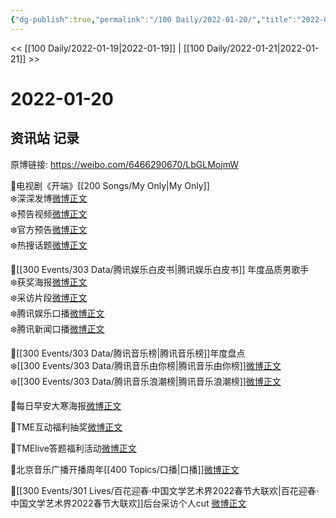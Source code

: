 ```yaml
---
{"dg-publish":true,"permalink":"/100 Daily/2022-01-20/","title":"2022-01-20","created":"2022-12-22T16:29:24.000+08:00","updated":"2023-01-09T17:24:41.981+08:00"}
---
```



<< [[100 Daily/2022-01-19\|2022-01-19]] | [[100 Daily/2022-01-21\|2022-01-21]] >>

# 2022-01-20

## 资讯站 记录

原博链接: https://weibo.com/6466290670/LbGLMojmW

🌟电视剧《开端》[[200 Songs/My Only\|My Only]]  
❄️深深发博[微博正文](https://m.weibo.cn/6466290670/4727810326796216)  
❄️预告视频[微博正文](https://m.weibo.cn/6466290670/4727725279676963)  
❄️官方预告[微博正文](https://m.weibo.cn/6466290670/4727782455640553)  
❄️热搜话题[微博正文](https://m.weibo.cn/6466290670/4727852001661587)

🌟[[300 Events/303 Data/腾讯娱乐白皮书\|腾讯娱乐白皮书]] 年度品质男歌手  
❄️获奖海报[微博正文](https://m.weibo.cn/6466290670/4727704429270043)  
❄️采访片段[微博正文](https://m.weibo.cn/6466290670/4727747379204118)  
❄️腾讯娱乐口播[微博正文](https://m.weibo.cn/6466290670/4727698192074266)  
❄️腾讯新闻口播[微博正文](https://m.weibo.cn/6466290670/4727726252755879)

🌟[[300 Events/303 Data/腾讯音乐榜\|腾讯音乐榜]]年度盘点  
❄️[[300 Events/303 Data/腾讯音乐由你榜\|腾讯音乐由你榜]][微博正文](https://m.weibo.cn/6466290670/4727783039961913)  
❄️[[300 Events/303 Data/腾讯音乐浪潮榜\|腾讯音乐浪潮榜]][微博正文](https://m.weibo.cn/6466290670/4727812063501367)

🌟每日早安大寒海报[微博正文](https://m.weibo.cn/6466290670/4727639354901984)

🌟TME互动福利抽奖[微博正文](https://m.weibo.cn/6466290670/4727701640577026)

🌟TMElive答题福利活动[微博正文](https://m.weibo.cn/6466290670/4727731570609303)

🌟北京音乐广播开播周年[[400 Topics/口播\|口播]][微博正文](https://m.weibo.cn/6466290670/4727664647344240)

🌟[[300 Events/301 Lives/百花迎春·中国文学艺术界2022春节大联欢\|百花迎春·中国文学艺术界2022春节大联欢]]后台采访个人cut [微博正文](https://m.weibo.cn/6466290670/4727691959603722)
